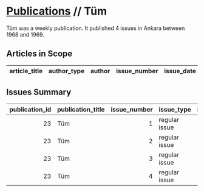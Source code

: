 # [Publications](firstlevel_publications.md) // Tüm

Tüm was a weekly publication. It published 4 issues in Ankara between 1968 and 1969.

## Articles in Scope

| article_title   | author_type   | author   | issue_number   | issue_date   | pages   |
|-----------------|---------------|----------|----------------|--------------|---------|

## Issues Summary

|   publication_id | publication_title   |   issue_number | issue_type    |   issue_year |   issue_month |   issue_day |   printing_house_name |
|-----------------:|:--------------------|---------------:|:--------------|-------------:|--------------:|------------:|----------------------:|
|               23 | Tüm                 |              1 | regular issue |         1968 |            12 |          11 |                   nan |
|               23 | Tüm                 |              2 | regular issue |         1968 |            12 |          18 |                   nan |
|               23 | Tüm                 |              3 | regular issue |         1968 |            12 |          25 |                   nan |
|               23 | Tüm                 |              4 | regular issue |         1969 |             1 |           1 |                   nan |